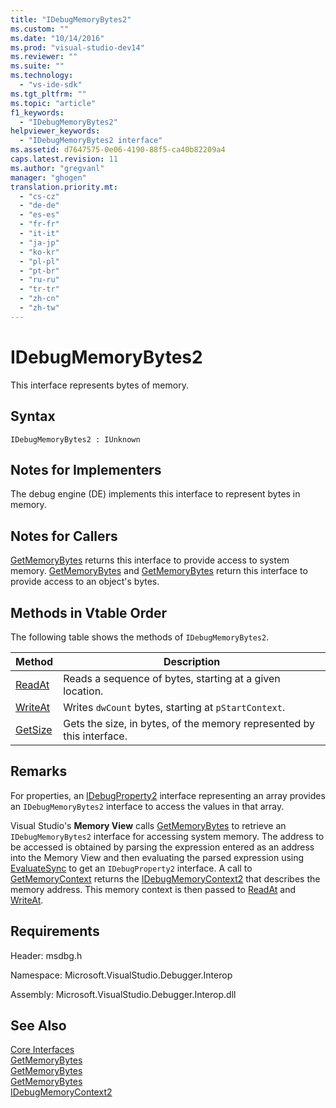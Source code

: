 ```yaml
---
title: "IDebugMemoryBytes2"
ms.custom: ""
ms.date: "10/14/2016"
ms.prod: "visual-studio-dev14"
ms.reviewer: ""
ms.suite: ""
ms.technology: 
  - "vs-ide-sdk"
ms.tgt_pltfrm: ""
ms.topic: "article"
f1_keywords: 
  - "IDebugMemoryBytes2"
helpviewer_keywords: 
  - "IDebugMemoryBytes2 interface"
ms.assetid: d7647575-0e06-4190-88f5-ca40b82209a4
caps.latest.revision: 11
ms.author: "gregvanl"
manager: "ghogen"
translation.priority.mt: 
  - "cs-cz"
  - "de-de"
  - "es-es"
  - "fr-fr"
  - "it-it"
  - "ja-jp"
  - "ko-kr"
  - "pl-pl"
  - "pt-br"
  - "ru-ru"
  - "tr-tr"
  - "zh-cn"
  - "zh-tw"
---
```

# IDebugMemoryBytes2
This interface represents bytes of memory.  
  
## Syntax  
  
```  
IDebugMemoryBytes2 : IUnknown  
```  
  
## Notes for Implementers  
 The debug engine (DE) implements this interface to represent bytes in memory.  
  
## Notes for Callers  
 [GetMemoryBytes](../extensibility/idebugprogram2--getmemorybytes.md) returns this interface to provide access to system memory. [GetMemoryBytes](../extensibility/idebugproperty2--getmemorybytes.md) and [GetMemoryBytes](../extensibility/idebugreference2--getmemorybytes.md) return this interface to provide access to an object's bytes.  
  
## Methods in Vtable Order  
 The following table shows the methods of `IDebugMemoryBytes2`.  
  
|Method|Description|  
|------------|-----------------|  
|[ReadAt](../extensibility/idebugmemorybytes2--readat.md)|Reads a sequence of bytes, starting at a given location.|  
|[WriteAt](../extensibility/idebugmemorybytes2--writeat.md)|Writes `dwCount` bytes, starting at `pStartContext`.|  
|[GetSize](../extensibility/idebugmemorybytes2--getsize.md)|Gets the size, in bytes, of the memory represented by this interface.|  
  
## Remarks  
 For properties, an [IDebugProperty2](../extensibility/idebugproperty2.md) interface representing an array provides an `IDebugMemoryBytes2` interface to access the values in that array.  
  
 Visual Studio's **Memory View** calls [GetMemoryBytes](../extensibility/idebugprogram2--getmemorybytes.md) to retrieve an `IDebugMemoryBytes2` interface for accessing system memory. The address to be accessed is obtained by parsing the expression entered as an address into the Memory View and then evaluating the parsed expression using [EvaluateSync](../extensibility/idebugexpression2--evaluatesync.md) to get an `IDebugProperty2` interface. A call to [GetMemoryContext](../extensibility/idebugproperty2--getmemorycontext.md) returns the [IDebugMemoryContext2](../extensibility/idebugmemorycontext2.md) that describes the memory address. This memory context is then passed to [ReadAt](../extensibility/idebugmemorybytes2--readat.md) and [WriteAt](../extensibility/idebugmemorybytes2--writeat.md).  
  
## Requirements  
 Header: msdbg.h  
  
 Namespace: Microsoft.VisualStudio.Debugger.Interop  
  
 Assembly: Microsoft.VisualStudio.Debugger.Interop.dll  
  
## See Also  
 [Core Interfaces](../extensibility/core-interfaces.md)   
 [GetMemoryBytes](../extensibility/idebugprogram2--getmemorybytes.md)   
 [GetMemoryBytes](../extensibility/idebugproperty2--getmemorybytes.md)   
 [GetMemoryBytes](../extensibility/idebugreference2--getmemorybytes.md)   
 [IDebugMemoryContext2](../extensibility/idebugmemorycontext2.md)